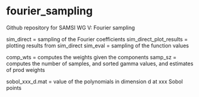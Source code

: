 # fourier_sampling
Github repository for SAMSI WG V: Fourier sampling

sim_direct = sampling of the Fourier coefficients
sim_direct_plot_results = plotting results from sim_direct
sim_eval = sampling of the function values

comp_wts =  computes the weights given the components
samp_sz = computes the number of samples, and sorted gamma values, and estimates of prod weights

sobol_xxx_d.mat = value of the polynomials in dimension d at xxx Sobol points
